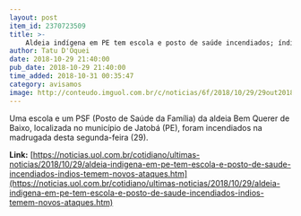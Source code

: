 ```yaml
---
layout: post
item_id: 2370723509
title: >-
    Aldeia indígena em PE tem escola e posto de saúde incendiados; índios temem novos ataques
author: Tatu D'Oquei
date: 2018-10-29 21:40:00
pub_date: 2018-10-29 21:40:00
time_added: 2018-10-31 00:35:47
category: avisamos
image: http://conteudo.imguol.com.br/c/noticias/6f/2018/10/29/29out2018---posto-de-saude-fica-destruido-na-terra-indigena-dos-pankararus-apos-incendio-1540863303214_615x300.jpg
---
```


Uma escola e um PSF (Posto de Saúde da Família) da aldeia Bem Querer de Baixo, localizada no município de Jatobá (PE), foram incendiados na madrugada desta segunda-feira (29).

**Link:** [https://noticias.uol.com.br/cotidiano/ultimas-noticias/2018/10/29/aldeia-indigena-em-pe-tem-escola-e-posto-de-saude-incendiados-indios-temem-novos-ataques.htm](https://noticias.uol.com.br/cotidiano/ultimas-noticias/2018/10/29/aldeia-indigena-em-pe-tem-escola-e-posto-de-saude-incendiados-indios-temem-novos-ataques.htm)

